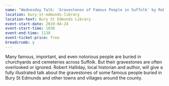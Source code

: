 ```yaml
---
name: "Wednesday Talk: 'Gravestones of Famous People in Suffolk' by Robert Halliday"
location: bury-st-edmunds-library
location-text: Bury St Edmunds Library
event-start-date: 2019-04-24
event-start-time: 1030
event-end-time: 1130
event-ticket-price: free
breadcrumb: y
---
```


Many famous, important, and even notorious people are buried in churchyards and cemeteries across Suffolk. But their gravestones are often overlooked or ignored. Robert Halliday, local historian and author, will give a fully illustrated talk about the gravestones of some famous people buried in Bury St Edmunds and other towns and villages around the county.
